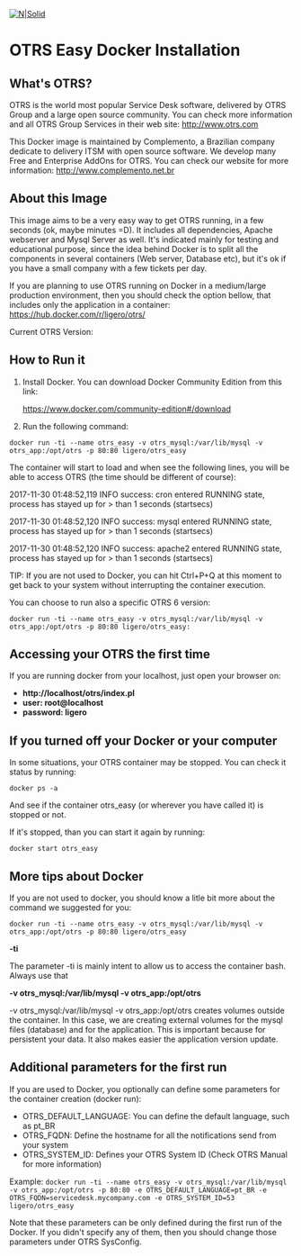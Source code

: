 ﻿[![N|Solid](https://i1.wp.com/complemento.net.br/wp-content/uploads/2017/11/logo_otrs6free.png?fit=300%2C68&ssl=1)]()

OTRS Easy Docker Installation
========================

What's OTRS?
------------

OTRS is the world most popular Service Desk software, delivered by OTRS Group and a large open source community. You can check more information and all OTRS Group Services in their web site:
http://www.otrs.com

This Docker image is maintained by Complemento, a Brazilian company dedicate to delivery ITSM with open source software. We develop many Free and Enterprise AddOns for OTRS. You can check our website for more information:
http://www.complemento.net.br

About this Image
----------------
This image aims to be a very easy way to get OTRS running, in a few seconds (ok, maybe minutes =D). It includes all dependencies, Apache webserver and Mysql Server as well. It's indicated mainly for testing and educational purpose, since the idea behind Docker is to split all the components in several containers (Web server, Database etc), but it's ok if you have a small company with a few tickets per day.

If you are planning to use OTRS running on Docker in a medium/large production environment, then you should check the option bellow, that includes only the application in a container:
https://hub.docker.com/r/ligero/otrs/

Current OTRS Version: 

How to Run it
-------------

 1. Install Docker. You can download Docker Community Edition from this link: 

	https://www.docker.com/community-edition#/download

 2. Run the following command:

`docker run -ti --name otrs_easy -v otrs_mysql:/var/lib/mysql -v otrs_app:/opt/otrs -p 80:80 ligero/otrs_easy`

The container will start to load and when see the following lines, you will be able to access OTRS (the time should be different of course):

2017-11-30 01:48:52,119 INFO success: cron entered RUNNING state, process has stayed up for > than 1 seconds (startsecs)

2017-11-30 01:48:52,120 INFO success: mysql entered RUNNING state, process has stayed up for > than 1 seconds (startsecs)

2017-11-30 01:48:52,120 INFO success: apache2 entered RUNNING state, process has stayed up for > than 1 seconds (startsecs)


TIP: If you are not used to Docker, you can hit Ctrl+P+Q at this moment to get back to your system without interrupting the container execution.

You can choose to run also a specific OTRS 6 version:

`docker run -ti --name otrs_easy -v otrs_mysql:/var/lib/mysql -v otrs_app:/opt/otrs -p 80:80 ligero/otrs_easy:`

Accessing your OTRS the first time
----------------------------------
If you are running docker from your localhost, just open your browser on:

- **http://localhost/otrs/index.pl**
- **user: root@localhost**
- **password: ligero**

If you turned off your Docker or your computer
----------------------------------------------

In some situations, your OTRS container may be stopped. You can check it status by running:

`docker ps -a`

And see if the container otrs_easy (or wherever you have called it) is stopped or not.

If it's stopped, than you can start it again by running:

`docker start otrs_easy`

More tips about Docker
----------------------

If you are not used to docker, you should know a litle bit more about the command we suggested for you:

`docker run -ti --name otrs_easy -v otrs_mysql:/var/lib/mysql -v otrs_app:/opt/otrs -p 80:80 ligero/otrs_easy`

**-ti**

The parameter -ti is mainly intent to allow us to access the container bash. Always use that


**-v otrs_mysql:/var/lib/mysql -v otrs_app:/opt/otrs**

-v otrs_mysql:/var/lib/mysql -v otrs_app:/opt/otrs creates volumes outside the container. In this case, we are creating external volumes for the mysql files (database) and for the application.
This is important because for persistent your data. It also makes easier the application version update.

Additional parameters for the first run
---------------------------------------
If you are used to Docker, you optionally can define some parameters for the container creation (docker run):
- OTRS_DEFAULT_LANGUAGE: You can define the default language, such as pt_BR
- OTRS_FQDN: Define the hostname for all the notifications send from your system
- OTRS_SYSTEM_ID: Defines your OTRS System ID (Check OTRS Manual for more information)

Example:
`docker run -ti --name otrs_easy -v otrs_mysql:/var/lib/mysql -v otrs_app:/opt/otrs -p 80:80 -e OTRS_DEFAULT_LANGUAGE=pt_BR -e OTRS_FQDN=servicedesk.mycompany.com -e OTRS_SYSTEM_ID=53 ligero/otrs_easy`

Note that these parameters can be only defined during the first run of the Docker. If you didn't specify any of them, then you should change those parameters under OTRS SysConfig.
